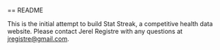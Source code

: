 == README

This is the initial attempt to build Stat Streak, a competitive health data website.  Please contact Jerel Registre with any questions at jregistre@gmail.com.

